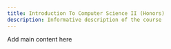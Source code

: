```yaml
---
title: Introduction To Computer Science II (Honors)
description: Informative description of the course
---
```


Add main content here